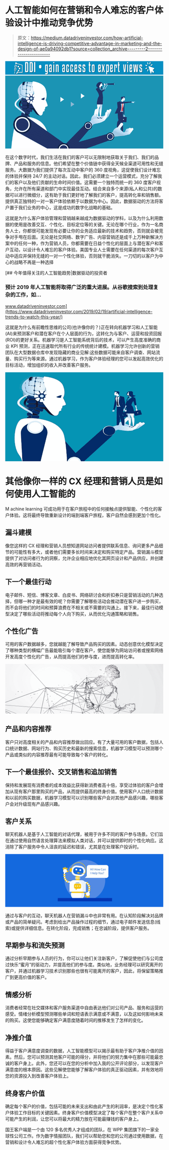 # 人工智能如何在营销和令人难忘的客户体验设计中推动竞争优势

> 原文：<https://medium.datadriveninvestor.com/how-artificial-intelligence-is-driving-competitive-advantage-in-marketing-and-the-design-of-ae0a94092db1?source=collection_archive---------2----------------------->

[![](img/3c65a605ea119f746dbceeee81f1e10a.png)](http://www.track.datadriveninvestor.com/1B9E)![](img/de1dc431c2c7de1ba53d124a5cdda40d.png)

在这个数字时代，我们生活在我们的客户可以无限制地获取关于我们、我们的品牌、产品和服务的信息。他们希望在整个价值链中获得全天候全渠道可用性和无缝服务。大数据为我们提供了每次互动中客户的 360 度视角，这促使我们设计难忘的体验并保持 24/7 的主动对话。因此，我们必须建立一个运营模式，充分了解我们的客户以及他们贡献的生命时间价值。这需要一个独特而统一的 360 度客户视角，允许在所有渠道和部门中实现最佳互动。结合来自多个来源(私人和公共)的数据可以进行微细分，这有助于我们更好地了解我们的客户，提高转化率和销售额。提供真正独特的一对一客户体验依赖于以数据为中心。因此，数据驱动的方法将客户置于我们业务的中心，这是成功的数字化战略的基础。

这就是为什么客户体验管理和营销越来越成为数据驱动的学科，以及为什么利用数据的使用是改善交互、个性化、目标定位等的关键。无论在哪个行业，作为一名商务人士，你都很可能发现有必要让你的业务适应最新的技术和趋势，否则就会被竞争对手甩在后面。无论是社交网络、数字广告、内容营销还是成千上万种新解决方案中的任何一种，作为营销人员，你都需要在日益个性化的层面上与潜在客户和客户互动，以设计令人难忘的客户体验。美国专业人士需要在任何渠道的每次客户互动中适应并保持无缝的一对一个性化体验，否则就干脆消失。一刀切的以客户为中心的战略不再是一种选择

[](https://www.datadriveninvestor.com/2019/02/19/artificial-intelligence-trends-to-watch-this-year/) [## 今年值得关注的人工智能趋势|数据驱动的投资者

### 预计 2019 年人工智能将取得广泛的重大进展。从谷歌搜索到处理复杂的工作，如…

www.datadriveninvestor.com](https://www.datadriveninvestor.com/2019/02/19/artificial-intelligence-trends-to-watch-this-year/) 

这就是为什么有前瞻性思维的公司(也许像你的？)正在转向机器学习和人工智能(AI)来预测客户和潜在客户在个人层面的行为，这转化为与客户、运营和投资回报(ROI)的更好关系。机器学习是人工智能系统背后的技术，可以产生高度准确的商业 KPI 预测，正在迅速取代所有行业的传统统计建模。机器学习允许创新的营销团队在大型数据仓库中发现隐藏的商业见解:这些数据可能来自客户调查、网站流量、购买行为等来源。通过机器学习，作为客户体验经理的您可以发起高效优化的目标活动，增加组织的收入并改善客户服务。

![](img/8b14e4f5b29e423ea95bc6995f2e4d48.png)

# 其他像你一样的 CX 经理和营销人员是如何使用人工智能的

M achine learning 可成功用于在客户旅程中的任何接触点提供智能、个性化的客户体验。这将最终导致重新设计的端到端客户旅程，客户自然会感到更加个性化。

## **漏斗建模**

像您这样的 CX 经理和营销人员想知道网站访问者提供联系信息、询问更多产品细节的可能性有多大，或者他们需要多长时间来决定和购买特定产品。营销漏斗模型提供了对访问者行为的洞察，允许企业相应地优化其网页设计和产品供应，并创建高效的再营销活动。

## **下一个最佳行动**

电子邮件、短信、博客文章、白皮书、网络研讨会和折扣券只是营销活动的几种选择，但哪一种才是最有效的呢？你需要了解哪些活动会推动潜在客户进一步购买，而不会将他们的时间和预算浪费在不相关或不需要的沟通上。接下来，最佳行动模型决定了哪些活动将推动每个人向下购买，从而优化沟通策略和销售。

## **个性化广告**

可用的客户数据越多，您就越能了解导致产品购买的因素。动态创意优化模型决定了哪种类型的横幅广告最能吸引每个潜在客户，使您能够为网站访问者或搜索网络开发高度个性化的广告，从而提高他们的参与度，进而提高转化率。

![](img/7c513c282d2178d748135d0acfe3dd14.png)

## **产品和内容推荐**

客户只对高度相关的产品和内容推荐做出回应。有了大量可用的客户数据，包括人口统计数据、网站行为、购买历史和最新的搜索信息，机器学习模型可以预测哪个产品或类似的内容推荐最有可能导致每个客户的转化。

## **下一个最佳报价、交叉销售和追加销售**

保持和发展现有消费者的成本效益比获得新消费者高十倍，享受过体验的客户会增加从现有客户那里购买的产品，从而提供最高的终身价值。使用客户人口统计数据和以前的购买数据，机器学习模型可以识别哪些客户会对其他产品感兴趣，哪些客户会对升级现有产品感兴趣。

## **客户关系**

聊天机器人是基于人工智能的对话代理，被用于许多不同的客户参与场景。它们旨在通过使用自然语言处理算法来模拟人类对话，并可以提供即时的个性化响应。这消除了客户服务中令人沮丧的延迟和错误，尤其是在处理客户投诉时。

![](img/10d5e9aafaa25b31c9a03dc3d167b495.png)

通过与客户的互动，聊天机器人在营销漏斗中也非常有用。在认知阶段解决对品牌或产品的简单疑问。考虑到给出产品操作过程的细节，通过电子邮件发送信息(线索)或提供详细信息。在转化阶段，完成销售；在忠诚阶段，提供客户服务。

## **早期参与和流失预测**

通过分析早期参与人员的行为，你可以让他们关注新客户，了解促使他们与公司度过快乐“蜜月”的驱动力，并提高他们的参与度。类似地，业务经理可以研究离开的客户，并通过机器学习技术识别那些也很有可能离开的客户，因此，将保留策略推广到更高价值的客户。

## **情感分析**

消费者经常在社交媒体和客户服务渠道中自由表达他们对公司产品、服务和运营的感受。情绪分析模型预测哪些单词和短语表示满意或不满意，以及这如何影响未来的购买。这使您能够确定客户满意度随着时间的推移发生了怎样的变化。

## **净推介值**

得益于客户满意度调查的数据，人工智能模型可以揭示最有助于客户净推介值的因素。然后，您可以预测其他客户可能的得分，并将他们的努力集中在那些可能最忠诚的客户身上。此外，您还可以在您的分析中加入我的公开评论部分，以发现客户满意度的根本原因。这些见解使您能够了解客户体验的真正驱动因素，并有效地将您的资源投入到改善客户体验上。

## **终身客户价值**

确定每个客户的价值，包括可能的未来支出和由此产生的利润率，是决定个性化客户体验工作目标的关键因素。终身客户价值模型决定了每个客户在整个客户关系中可能产生的利润，让您可以将最大的精力放在可能最赚钱的客户身上。

国王客户端是一个由 120 多名优秀人才组成的团队，在 WPP 集团旗下的一家全球性公司工作。作为数字情报团队，我们可以帮助您和您的公司通过使用数据，在营销和设计令人难忘的超个性化客户体验方面获得竞争优势。